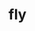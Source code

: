---
category: 3-letters
denotation: null
name: fly
reference_link: https://www.etymonline.com/word/fly
root_language: null
root_name: null
title: fly
type: free
word_sums:
- respelling: fly
  sum: 'Fly + '
---